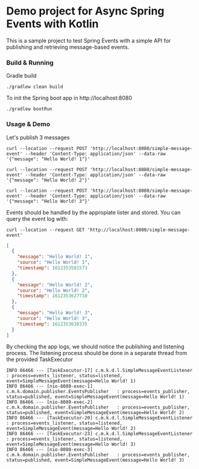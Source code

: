 # Demo project for Async Spring Events with Kotlin

This is a sample project to test Spring Events with a simple API for publishing and retrieving message-based events.

### Build & Running
Gradle build
```
./gradlew clean build
```

To init the Spring boot app in http://localhost:8080
```
./gradlew bootRun
```

### Usage & Demo
Let's publish 3 messages
```
curl --location --request POST 'http://localhost:8080/simple-message-event' --header 'Content-Type: application/json' --data-raw '{"message": "Hello World! 1"}'
```
```
curl --location --request POST 'http://localhost:8080/simple-message-event' --header 'Content-Type: application/json' --data-raw '{"message": "Hello World! 2"}'
```
```
curl --location --request POST 'http://localhost:8080/simple-message-event' --header 'Content-Type: application/json' --data-raw '{"message": "Hello World! 3"}'
```
Events should be handled by the appropiate lister and stored. You can query the event log with:
```
curl --location --request GET 'http://localhost:8080/simple-message-event'
```
```json
[
  {
    "message": "Hello World! 1",
    "source": "Hello World! 1",
    "timestamp": 1612353581573
  },
  {
    "message": "Hello World! 2",
    "source": "Hello World! 2",
    "timestamp": 1612353627710
  },
  {
    "message": "Hello World! 3",
    "source": "Hello World! 3",
    "timestamp": 1612353630335
  }
]
```

By checking the app logs, we should notice the publishing and listening process. The listening process should be done in a separate thread from the provided TaskExecutor
```
INFO 86466 --- [TaskExecutor-17] c.m.k.d.l.SimpleMessageEventListener     : process=events_listener, status=listened, event=SimpleMessageEvent(message=Hello World! 1)
INFO 86466 --- [nio-8080-exec-1] c.m.k.domain.publisher.EventsPublisher   : process=events_publisher, status=published, event=SimpleMessageEvent(message=Hello World! 1)
INFO 86466 --- [nio-8080-exec-2] c.m.k.domain.publisher.EventsPublisher   : process=events_publisher, status=published, event=SimpleMessageEvent(message=Hello World! 2)
INFO 86466 --- [TaskExecutor-20] c.m.k.d.l.SimpleMessageEventListener     : process=events_listener, status=listened, event=SimpleMessageEvent(message=Hello World! 2)
INFO 86466 --- [TaskExecutor-23] c.m.k.d.l.SimpleMessageEventListener     : process=events_listener, status=listened, event=SimpleMessageEvent(message=Hello World! 3)
INFO 86466 --- [nio-8080-exec-3] c.m.k.domain.publisher.EventsPublisher   : process=events_publisher, status=published, event=SimpleMessageEvent(message=Hello World! 3)
```
